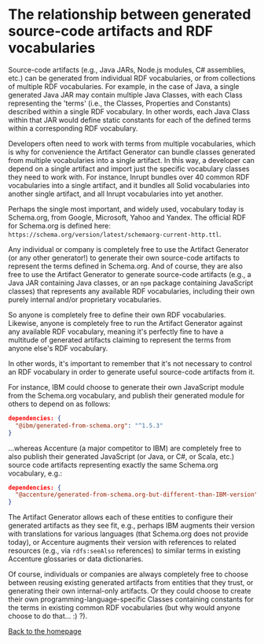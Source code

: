 # The relationship between generated source-code artifacts and RDF vocabularies

Source-code artifacts (e.g., Java JARs, Node.js modules, C# assemblies, etc.)
can be generated from individual RDF vocabularies, or from collections of
multiple RDF vocabularies. For example, in the case of Java, a single
generated Java JAR may contain multiple Java Classes, with each Class
representing the 'terms' (i.e., the Classes, Properties and Constants)
described within a single RDF vocabulary. In other words, each Java Class
within that JAR would define static constants for each of the defined terms
within a corresponding RDF vocabulary.

Developers often need to work with terms from multiple vocabularies, which is
why for convenience the Artifact Generator can bundle classes generated from
multiple vocabularies into a single artifact. In this way, a developer can
depend on a single artifact and import just the specific vocabulary classes
they need to work with. For instance, Inrupt bundles over 40 common RDF
vocabularies into a single artifact, and it bundles all Solid vocabularies
into another single artifact, and all Inrupt vocabularies into yet another.

Perhaps the single most important, and widely used, vocabulary today is
Schema.org, from Google, Microsoft, Yahoo and Yandex. The official RDF for
Schema.org is defined here: `https://schema.org/version/latest/schemaorg-current-http.ttl`.

Any individual or company is completely free to use the Artifact Generator
(or any other generator!) to generate their own source-code artifacts
to represent the terms defined in Schema.org. And of course, they are also
free to use the Artifact Generator to generate source-code artifacts (e.g.,
a Java JAR containing Java classes, or an `npm` package containing JavaScript
classes) that represents any available RDF vocabularies, including their own
purely internal and/or proprietary vocabularies.

So anyone is completely free to define their own RDF vocabularies. Likewise,
anyone is completely free to run the Artifact Generator against any available
RDF vocabulary, meaning it's perfectly fine to have a multitude of generated
artifacts claiming to represent the terms from anyone else's RDF vocabulary.

In other words, it's important to remember that it's not necessary to control
an RDF vocabulary in order to generate useful source-code artifacts from it.

For instance, IBM could choose to generate their own JavaScript module from
the Schema.org vocabulary, and publish their generated module for others to
depend on as follows:
```json
dependencies: {
  "@ibm/generated-from-schema.org": "^1.5.3"
}
```

...whereas Accenture (a major competitor to IBM) are completely free to also
publish their generated JavaScript (or Java, or C#, or Scala, etc.) source
code artifacts representing exactly the same Schema.org vocabulary, e.g.:
```json
dependencies: {
  "@accenture/generated-from-schema.org-but-different-than-IBM-version": "^0.0.9"
}
```

The Artifact Generator allows each of these entities to configure their
generated artifacts as they see fit, e.g., perhaps IBM augments their version
with translations for various languages (that Schema.org does not provide
today), or Accenture augments their version with references to related
resources (e.g., via `rdfs:seeAlso` references) to similar terms in existing
Accenture glossaries or data dictionaries.

Of course, individuals or companies are always completely free to choose
between reusing existing generated artifacts from entities that they trust,
or generating their own internal-only artifacts. Or they could choose to
create their own programming-language-specific Classes containing constants
for the terms in existing common RDF vocabularies (but why would anyone
choose to do that... :) ?).

[Back to the homepage](../README.md)
